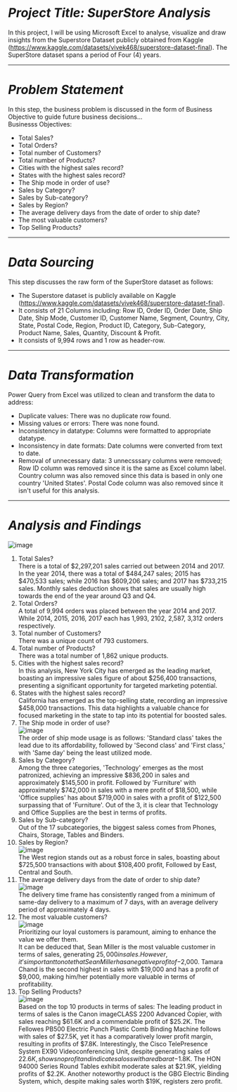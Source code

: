 # *Project Title: SuperStore Analysis*
In this project, I will be using Microsoft Excel to analyse, visualize and draw insights from the Superstore Dataset publicly obtained from Kaggle (https://www.kaggle.com/datasets/vivek468/superstore-dataset-final). The SuperStore dataset spans a period of Four (4) years.

------------------------------------
# *Problem Statement*
In this step, the business problem is discussed in the form of Business Objective to guide future business decisions...  
Businesss Objectives:  
* Total Sales?  
* Total Orders?  
* Total number of Customers?  
* Total number of Products?  
* Cities with the highest sales record?  
* States with the highest sales record?  
* The Ship mode in order of use?  
* Sales by Category?   
* Sales by Sub-category?
* Sales by Region? 
* The average delivery days from the date of order to ship date?  
* The most valuable customers?
* Top Selling Products?

------------------------------------
# *Data Sourcing*
This step discusses the raw form of the SuperStore dataset as follows:  
* The Superstore dataset is publicly available on Kaggle (https://www.kaggle.com/datasets/vivek468/superstore-dataset-final).  
* It consists of 21 Columns including: Row ID,	Order ID,	Order Date,	Ship Date,	Ship Mode,	Customer ID,	Customer Name,	Segment,	Country,	City,	State,	Postal Code,	Region,	Product ID,	Category,	Sub-Category,	Product Name,	Sales,	Quantity,	Discount &	Profit.
* It consists of 9,994 rows and 1 row as header-row.

------------------------------------
# *Data Transformation*
Power Query from Excel was utilized to clean and transform the data to address:  
* Duplicate values: There was no duplicate row found.
* Missing values or errors: There was none found.
* Inconsistency in datatype: Columns were formatted to appropriate datatype.
* Inconsistency in date formats: Date columns were converted from text to date.
* Removal of unnecessary data: 3 unnecsssary columns were removed; Row ID column was removed since it is the same as Excel column label. Country column was also removed since this data is based in only one country 'United States'. Postal Code column was also removed since it isn't useful for this analysis.

-------------------------------------

# *Analysis and Findings*  
![image](https://github.com/Musabdullahi/DA-Stuffs/assets/99256919/84775fde-9640-4a74-aa4c-79f7adb3207c)
1. Total Sales?  
    There is a total of $2,297,201 sales carried out between 2014 and 2017. In the year 2014, there was a total of $484,247 sales; 2015 has $470,533 sales; while 2016 has $609,206           sales; and 2017 has $733,215 sales.
    Monthly sales deduction shows that sales are usually high towards the end of the year around Q3 and Q4.
2. Total Orders?  
    A total of 9,994 orders was placed between the year 2014 and 2017. While 2014, 2015, 2016, 2017 each has 1,993, 2102, 2,587, 3,312 orders respectively.
3. Total number of Customers?  
    There was a unique count of 793 customers.
4. Total number of Products?  
    There was a total number of 1,862 unique products.  
5. Cities with the highest sales record?  
    In this analysis, New York City has emerged as the leading market, boasting an impressive sales figure of about $256,400 transactions, presenting a significant opportunity for           targeted marketing potential.
6. States with the highest sales record?  
    California has emerged as the top-selling state, recording an impressive $458,000 transactions. This data highlights a valuable chance for focused marketing in the state to tap into     its potential for boosted sales.
7. The Ship mode in order of use?  
    ![image](https://github.com/Musabdullahi/DA-Stuffs/assets/99256919/45930b2c-b360-41ab-b59d-fb63efe4924a)  
   The order of ship mode usage is as follows: 'Standard class' takes the lead due to its affordability, followed by 'Second class' and 'First class,' with 'Same day' being the least       utilized mode.
8. Sales by Category?  
    Among the three categories, 'Technology' emerges as the most patronized, achieving an impressive $836,200 in sales and approximately $145,500 in profit. Followed by 'Furniture' with     approximately $742,000 in sales with a mere profit of $18,500, while 'Office supplies' has about $719,000 in sales with a profit of $122,500 surpassing that of 'Furniture'. Out of       the 3, it is clear that Technology and Office Supplies are the best in terms of profits. 
9. Sales by Sub-category?  
    Out of the 17 subcategories, the biggest saless comes from Phones, Chairs, Storage, Tables and Binders.
10. Sales by Region?  
    ![image](https://github.com/Musabdullahi/DA-Stuffs/assets/99256919/31339af8-158b-4dec-8ab6-0fa45a4d1d13)  
    The West region stands out as a robust force in sales, boasting about $725,500 transactions with about $108,400 profit, Followed by East, Central and South.
11. The average delivery days from the date of order to ship date?  
    ![image](https://github.com/Musabdullahi/DA-Stuffs/assets/99256919/dfdce797-baf7-487e-91ee-fbea29a0eb95)  
    The delivery time frame has consistently ranged from a minimum of same-day delivery to a maximum of 7 days, with an average delivery period of approximately 4 days.
12. The most valuable customers?  
    ![image](https://github.com/Musabdullahi/DA-Stuffs/assets/99256919/19d0e24a-bb8a-4e05-8d81-7711c07f89d3)  
    Prioritizing our loyal customers is paramount, aiming to enhance the value we offer them.  
    It can be deduced that, Sean Miller is the most valuable customer in terms of sales, generating $25,000 in sales. However, it’s important to note that Sean Miller has a negative         profit of -$2,000. Tamara Chand is the second highest in sales with $19,000 and has a profit of $9,000, making him/her potentially more valuable in terms of profitability.
13. Top Selling Products?  
    ![image](https://github.com/Musabdullahi/DA-Stuffs/assets/99256919/cb52899a-c459-40e4-b2c0-91da3959fd9f)  
    Based on the top 10 products in terms of sales: The leading product in terms of sales is the Canon imageCLASS 2200 Advanced Copier, with sales reaching $61.6K and a commendable profit of $25.2K. The Fellowes PB500 Electric Punch Plastic Comb Binding Machine follows with sales of $27.5K, yet it has a comparatively lower profit margin, resulting in profits of $7.8K. Interestingly, the Cisco TelePresence System EX90 Videoconferencing Unit, despite generating sales of $22.6K, shows no profit and indicates a loss with a red bar at -$1.8K. The HON 94000 Series Round Tables exhibit moderate sales at $21.9K, yielding profits of $2.2K. Another noteworthy product is the GBG Electric Binding System, which, despite making sales worth $19K, registers zero profit.
